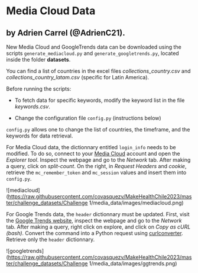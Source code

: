# Media Cloud Data
## by Adrien Carrel (@AdrienC21).

New Media Cloud and GoogleTrends data can be downloaded using the scripts ```generate_mediacloud.py``` and ```generate_googletrends.py```, located inside the folder **datasets**.

You can find a list of countries in the excel files *collections_country.csv* and *collections_country_latam.csv* (specific for Latin America).

Before running the scripts:

- To fetch data for specific keywords, modify the keyword list in the file *keywords.csv*.

- Change the configuration file ```config.py``` (instructions below)

```config.py``` allows one to change the list of countries, the timeframe, and the keywords for data retrieval.

For Media Cloud data, the dictionnary entitled ```login_info``` needs to be modified. To do so, connect to your [Media Cloud](https://mediacloud.org/) account and open the *Explorer tool*. Inspect the webpage and go to the *Network* tab. After making a query, click on *split-count*. On the right, in *Request Headers* and *cookie*, retrieve the ```mc_remember_token``` and ```mc_session``` values and insert them into ```config.py```.

![mediacloud](https://raw.githubusercontent.com/covasquezv/MakeHealthChile2023/master/challenge_datasets/Challenge 1/media_data/images/mediacloud.png)

For Google Trends data, the ```header``` dictionnary must be updated. First, visit the [Google Trends website](https://trends.google.com/trends/?geo=US), inspect the webpage and go to the *Network* tab. After making a query, right click on explore, and click on *Copy as cURL (bash)*. Convert the command into a Python request using [curlconverter](https://curlconverter.com/). Retrieve only the ```header``` dictionnary.

![googletrends](https://raw.githubusercontent.com/covasquezv/MakeHealthChile2023/master/challenge_datasets/Challenge 1/media_data/images/ggtrends.png)

